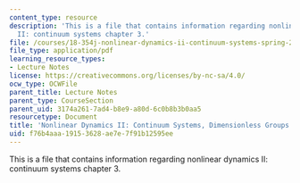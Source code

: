 ```yaml
---
content_type: resource
description: 'This is a file that contains information regarding nonlinear dynamics
  II: continuum systems chapter 3.'
file: /courses/18-354j-nonlinear-dynamics-ii-continuum-systems-spring-2015/f76b4aaa19153628ae7e7f91b12595ee_MIT18_354JS15_Ch3.pdf
file_type: application/pdf
learning_resource_types:
- Lecture Notes
license: https://creativecommons.org/licenses/by-nc-sa/4.0/
ocw_type: OCWFile
parent_title: Lecture Notes
parent_type: CourseSection
parent_uid: 3174a261-7ad4-b8e9-a80d-6c0b8b3b0aa5
resourcetype: Document
title: 'Nonlinear Dynamics II: Continuum Systems, Dimensionless Groups'
uid: f76b4aaa-1915-3628-ae7e-7f91b12595ee
---
```

This is a file that contains information regarding nonlinear dynamics II: continuum systems chapter 3.
